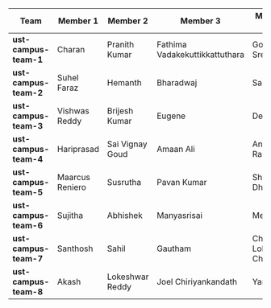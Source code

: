 | **Team** | **Member 1**            | **Member 2**            | **Member 3**                                | **Member 4**              |
|----------|-------------------------|-------------------------|---------------------------------------------|---------------------------|
| **ust-campus-team-1**  | Charan                 | Pranith Kumar           | Fathima Vadakekuttikkattuthara              | Gokul Sree                |
| **ust-campus-team-2**  | Suhel Faraz            | Hemanth                 | Bharadwaj                                   | Sahithi                   |
| **ust-campus-team-3**  | Vishwas Reddy          | Brijesh Kumar           | Eugene                                      | Deepak                    |
| **ust-campus-team-4**  | Hariprasad             | Sai Vignay Goud         | Amaan Ali                                   | Anup, Rakesh                   |
| **ust-campus-team-5**  | Maarcus Reniero        | Susrutha                | Pavan Kumar                                 | Shrinivas Dhanwant        |
| **ust-campus-team-6**  | Sujitha                | Abhishek                | Manyasrisai                                 | Megha                     |
| **ust-campus-team-7**  | Santhosh               | Sahil                   | Gautham                                     | Chandra Lokesh Chary      |
| **ust-campus-team-8**  | Akash                  | Lokeshwar Reddy         | Joel Chiriyankandath                        | Yamini                    |

